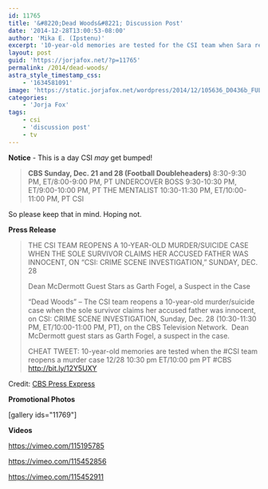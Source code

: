 ```yaml
---
id: 11765
title: '&#8220;Dead Woods&#8221; Discussion Post'
date: '2014-12-28T13:00:53-08:00'
author: 'Mika E. (Ipstenu)'
excerpt: '10-year-old memories are tested for the CSI team when Sara reopens a murder case.'
layout: post
guid: 'https://jorjafox.net/?p=11765'
permalink: /2014/dead-woods/
astra_style_timestamp_css:
    - '1634581091'
image: 'https://static.jorjafox.net/wordpress/2014/12/105636_D0436b_FULL.jpg'
categories:
    - 'Jorja Fox'
tags:
    - csi
    - 'discussion post'
    - tv
---
```


<strong>Notice</strong> - This is a day CSI <em>may</em> get bumped!
<blockquote><strong>CBS Sunday, Dec. 21 and 28 (Football Doubleheaders)</strong>
8:30-9:30 PM, ET/8:00-9:00 PM, PT UNDERCOVER BOSS
9:30-10:30 PM, ET/9:00-10:00 PM, PT THE MENTALIST
10:30-11:30 PM, ET/10:00-11:00 PM, PT CSI</blockquote>

So please keep that in mind. Hoping not.

<strong>Press Release</strong>

<blockquote>THE CSI TEAM REOPENS A 10-YEAR-OLD MURDER/SUICIDE CASE WHEN THE SOLE SURVIVOR CLAIMS HER ACCUSED FATHER WAS INNOCENT, ON “CSI: CRIME SCENE INVESTIGATION,” SUNDAY, DEC. 28

Dean McDermott Guest Stars as Garth Fogel, a Suspect in the Case

“Dead Woods” – The CSI team reopens a 10-year-old murder/suicide case when the sole survivor claims her accused father was innocent, on CSI: CRIME SCENE INVESTIGATION, Sunday, Dec. 28 (10:30-11:30 PM, ET/10:00-11:00 PM, PT), on the CBS Television Network.  Dean McDermott guest stars as Garth Fogel, a suspect in the case.

CHEAT TWEET: 10-year-old memories are tested when the #CSI team reopens a murder case 12/28 10:30 pm ET/10:00 pm PT #CBS http://bit.ly/12Y5UXY</blockquote>

Credit: <a href="http://www.cbspressexpress.com/cbs-entertainment/releases/view?id=41513">CBS Press Express</a>

<strong>Promotional Photos</strong>

[gallery ids="11769"]

<strong>Videos</strong>

https://vimeo.com/115195785

https://vimeo.com/115452856

https://vimeo.com/115452911